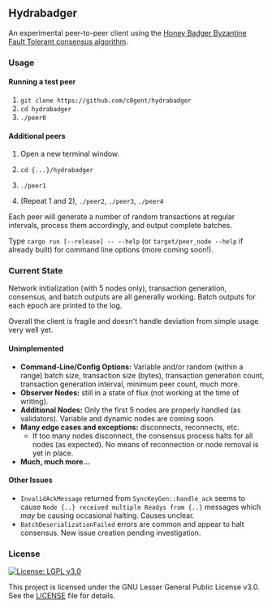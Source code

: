 ## Hydrabadger

An experimental peer-to-peer client using the [Honey Badger Byzantine Fault
Tolerant consensus algorithm](https://github.com/poanetwork/hbbft).

### Usage

#### Running a test peer

1. `git clone https://github.com/c0gent/hydrabadger`
2. `cd hydrabadger`
3. `./peer0`

#### Additional peers

1. Open a new terminal window.
2. `cd {...}/hydrabadger`
3. `./peer1`

4. (Repeat 1 and 2), `./peer2`, `./peer3`, `./peer4`

Each peer will generate a number of random transactions at regular intervals,
process them accordingly, and output complete batches.

Type `cargo run [--release] -- --help` (or `target/peer_node --help` if
already built) for command line options (more coming soon!).


### Current State

Network initialization (with 5 nodes only), transaction generation, consensus,
and batch outputs are all generally working. Batch outputs for each epoch are
printed to the log.

Overall the client is fragile and doesn't handle deviation from simple usage
very well yet.

#### Unimplemented

* **Command-Line/Config Options:** Variable and/or random (within a range) batch
  size, transaction size (bytes), transaction generation count, transaction
  generation interval, minimum peer count, much more.
* **Observer Nodes:** still in a state of flux (not working at the time of
  writing).
* **Additional Nodes:** Only the first 5 nodes are properly handled (as
  validators). Variable and dynamic nodes are coming soon.
* **Many edge cases and exceptions:** disconnects, reconnects, etc.
  * If too many nodes disconnect, the consensus process halts for all nodes
    (as expected). No means of reconnection or node removal is yet in place.
* **Much, much more...**

#### Other Issues

* `InvalidAckMessage` returned from `SyncKeyGen::handle_ack` seems to cause
  `Node {..} received multiple Readys from {..}` messages which *may* be
  causing occasional halting. Causes unclear.
* `BatchDeserializationFailed` errors are common and appear to halt consensus.
  New issue creation pending investigation.


### License

[![License: LGPL v3.0](https://img.shields.io/badge/License-LGPL%20v3-blue.svg)](https://www.gnu.org/licenses/lgpl-3.0)

This project is licensed under the GNU Lesser General Public License v3.0. See the [LICENSE](LICENSE) file for details.